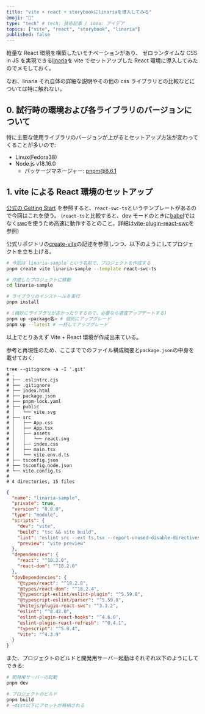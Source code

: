 ```yaml
---
title: "vite + react + storybookにlinariaを導入してみる"
emoji: "🚀"
type: "tech" # tech: 技術記事 / idea: アイデア
topics: ["vite", "react", "storybook", "linaria"]
published: false
---
```


軽量な React 環境を構築したいモチベーションがあり、
ゼロランタイムな CSS in JS を実現できる[linaria](https://github.com/callstack/linaria)を vite でセットアップした React 環境に導入してみたのでメモしておく。

なお、linaria それ自体の詳細な説明やその他の css ライブラリとの比較などについては特に触れない。

## 0. 試行時の環境および各ライブラリのバージョンについて

特に主要な使用ライブラリのバージョンが上がるとセットアップ方法が変わってくることが多いので:

- Linux(Fedora38)
- Node.js v18.16.0
  - パッケージマネージャー: pnpm@8.6.1

## 1. vite による React 環境のセットアップ

[公式の Getting Start](https://vitejs.dev/guide/#scaffolding-your-first-vite-project)
を参照すると、`react-swc-ts`というテンプレートがあるので今回はこれを使う。
(`react-ts`と比較すると、dev モードのときに[babel](https://babeljs.io/)ではなく[swc](https://swc.rs/)を使うため高速に動作するとのこと。詳細は[vite-plugin-react-swc](https://github.com/vitejs/vite-plugin-react-swc)を参照)

公式リポジトリの[create-vite](https://github.com/vitejs/vite/tree/main/packages/create-vite#create-vite)の記述を参照しつつ、以下のようにしてプロジェクトを立ち上げる。

```bash
# 今回は`linaria-sample`という名前で、プロジェクトを作成する
pnpm create vite linaria-sample --template react-swc-ts

# 作成したプロジェクトに移動
cd linaria-sample

# ライブラリのインストールを実行
pnpm install

# (微妙にライブラリが古かったりするので、必要なら適宜アップデートする)
pnpm up <package名> # 個別にアップグレード
pnpm up --latest # 一括してアップグレード
```

以上でとりあえず Vite + React 環境が作成出来ている。

参考と再現性のため、ここまででのファイル構成概要と`package.json`の中身を載せておく:

```sh:ファイル構成
tree --gitignore -a -I '.git'
# .
# ├── .eslintrc.cjs
# ├── .gitignore
# ├── index.html
# ├── package.json
# ├── pnpm-lock.yaml
# ├── public
# │   └── vite.svg
# ├── src
# │   ├── App.css
# │   ├── App.tsx
# │   ├── assets
# │   │   └── react.svg
# │   ├── index.css
# │   ├── main.tsx
# │   └── vite-env.d.ts
# ├── tsconfig.json
# ├── tsconfig.node.json
# └── vite.config.ts
#
# 4 directories, 15 files
```

```json:package.json
{
  "name": "linaria-sample",
  "private": true,
  "version": "0.0.0",
  "type": "module",
  "scripts": {
    "dev": "vite",
    "build": "tsc && vite build",
    "lint": "eslint src --ext ts,tsx --report-unused-disable-directives --max-warnings 0",
    "preview": "vite preview"
  },
  "dependencies": {
    "react": "^18.2.0",
    "react-dom": "^18.2.0"
  },
  "devDependencies": {
    "@types/react": "^18.2.8",
    "@types/react-dom": "^18.2.4",
    "@typescript-eslint/eslint-plugin": "^5.59.8",
    "@typescript-eslint/parser": "^5.59.8",
    "@vitejs/plugin-react-swc": "^3.3.2",
    "eslint": "^8.42.0",
    "eslint-plugin-react-hooks": "^4.6.0",
    "eslint-plugin-react-refresh": "^0.4.1",
    "typescript": "^5.0.4",
    "vite": "^4.3.9"
  }
}
```

また、プロジェクトのビルドと開発用サーバー起動はそれぞれ以下のようにしてできる:

```bash
# 開発用サーバーの起動
pnpm dev

# プロジェクトのビルド
pnpm build
# →dist以下にアセットが格納される
```
